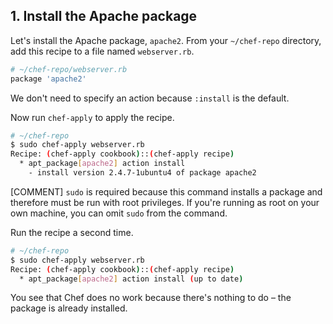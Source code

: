 ## 1. Install the Apache package

Let's install the Apache package, `apache2`. From your <code class="file-path">~/chef-repo</code> directory, add this recipe to a file named <code class="file-path">webserver.rb</code>.

```ruby
# ~/chef-repo/webserver.rb
package 'apache2'
```

We don't need to specify an action because `:install` is the default.

Now run `chef-apply` to apply the recipe.

```bash
# ~/chef-repo
$ sudo chef-apply webserver.rb
Recipe: (chef-apply cookbook)::(chef-apply recipe)
  * apt_package[apache2] action install
    - install version 2.4.7-1ubuntu4 of package apache2
```

[COMMENT] `sudo` is required because this command installs a package and therefore must be run with root privileges. If you're running as root on your own machine, you can omit `sudo` from the command.

Run the recipe a second time.

```bash
# ~/chef-repo
$ sudo chef-apply webserver.rb
Recipe: (chef-apply cookbook)::(chef-apply recipe)
  * apt_package[apache2] action install (up to date)
```

You see that Chef does no work because there's nothing to do &ndash; the package is already installed.
